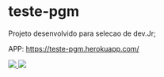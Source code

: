 # teste-pgm
Projeto desenvolvido para selecao de dev.Jr;

APP:
https://teste-pgm.herokuapp.com/

<a href="https://codeclimate.com/github/icehaku/teste-pgm">
<img src="https://codeclimate.com/github/icehaku/teste-pgm/badges/gpa.svg" />
</a>

<a href="https://travis-ci.org/icehaku/teste-pgm">
<img src="https://travis-ci.org/icehaku/teste-pgm.svg?branch=master" />
</a>

